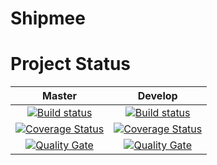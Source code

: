 # Shipmee



# Project Status

| Master | Develop |
| :----: | :---:|
|[![Build status](https://travis-ci.org/ISSPUS/Shipmee.svg?branch=master)](https://travis-ci.org/ISSPUS/Shipmee)|[![Build status](https://travis-ci.org/ISSPUS/Shipmee.svg?branch=develop)](https://travis-ci.org/ISSPUS/Shipmee)|
|[![Coverage Status](https://coveralls.io/repos/github/ISSPUS/Shipmee/badge.svg)](https://coveralls.io/github/ISSPUS/Shipmee)| [![Coverage Status](https://coveralls.io/repos/github/ISSPUS/Shipmee/badge.svg?branch=develop)](https://coveralls.io/github/ISSPUS/Shipmee?branch=develop) |
|[![Quality Gate](https://sonarqube.com/api/badges/gate?key=ISPP:Shipmee)](https://sonarqube.com/dashboard/index/ISPP%3AShipmee)|[![Quality Gate](https://sonarqube.com/api/badges/gate?key=ISPP:Shipmee:develop)](https://sonarqube.com/dashboard/index/ISPP%3AShipmee%3Adevelop)|

